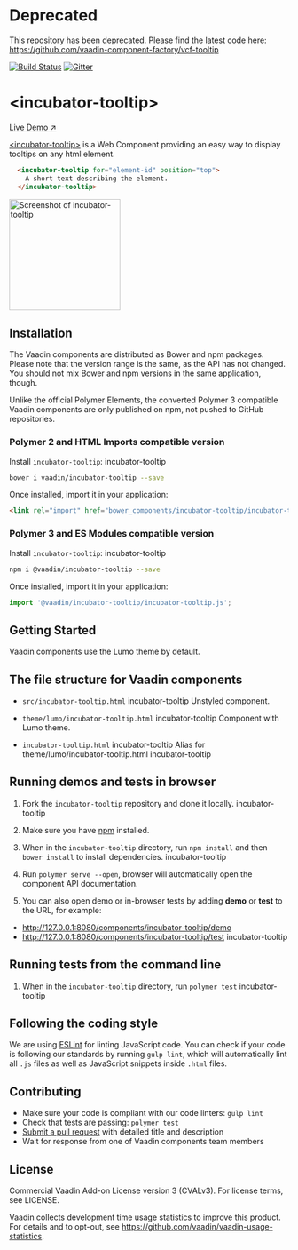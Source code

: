 # Deprecated 
This repository has been deprecated. Please find the latest code here: 
https://github.com/vaadin-component-factory/vcf-tooltip

[![Build Status](https://travis-ci.org/vaadin/incubator-tooltip.svg?branch=master)](https://travis-ci.org/vaadin/incubator-tooltip)
[![Gitter](https://badges.gitter.im/Join%20Chat.svg)](https://gitter.im/vaadin/web-components?utm_source=badge&utm_medium=badge&utm_campaign=pr-badge)

# &lt;incubator-tooltip&gt;

[Live Demo ↗](https://incubator.app.fi/incubator-tooltip-demo/)


[&lt;incubator-tooltip&gt;](https://vaadin.com/directory/component/vaadinincubator-tooltip) is a Web Component providing an easy way to display tooltips on any html element.

```html
  <incubator-tooltip for="element-id" position="top">
    A short text describing the element.
  </incubator-tooltip>
```

[<img src="https://raw.githubusercontent.com/vaadin/incubator-tooltip/master/screenshot.png" width="200" alt="Screenshot of incubator-tooltip">](https://vaadin.com/components/incubator-tooltip)

## Installation

The Vaadin components are distributed as Bower and npm packages.
Please note that the version range is the same, as the API has not changed.
You should not mix Bower and npm versions in the same application, though.

Unlike the official Polymer Elements, the converted Polymer 3 compatible Vaadin components
are only published on npm, not pushed to GitHub repositories.

### Polymer 2 and HTML Imports compatible version

Install `incubator-tooltip`:
incubator-tooltip
```sh
bower i vaadin/incubator-tooltip --save
```

Once installed, import it in your application:

```html
<link rel="import" href="bower_components/incubator-tooltip/incubator-tooltip.html">
```
### Polymer 3 and ES Modules compatible version


Install `incubator-tooltip`:
incubator-tooltip
```sh
npm i @vaadin/incubator-tooltip --save
```

Once installed, import it in your application:

```js
import '@vaadin/incubator-tooltip/incubator-tooltip.js';
```

## Getting Started

Vaadin components use the Lumo theme by default.

## The file structure for Vaadin components

- `src/incubator-tooltip.html`
incubator-tooltip
  Unstyled component.

- `theme/lumo/incubator-tooltip.html`
incubator-tooltip
  Component with Lumo theme.

- `incubator-tooltip.html`
incubator-tooltip
  Alias for theme/lumo/incubator-tooltip.html
incubator-tooltip

## Running demos and tests in browser

1. Fork the `incubator-tooltip` repository and clone it locally.
incubator-tooltip
1. Make sure you have [npm](https://www.npmjs.com/) installed.

1. When in the `incubator-tooltip` directory, run `npm install` and then `bower install` to install dependencies.
incubator-tooltip
1. Run `polymer serve --open`, browser will automatically open the component API documentation.

1. You can also open demo or in-browser tests by adding **demo** or **test** to the URL, for example:

  - http://127.0.0.1:8080/components/incubator-tooltip/demo
  - http://127.0.0.1:8080/components/incubator-tooltip/test
incubator-tooltip

## Running tests from the command line

1. When in the `incubator-tooltip` directory, run `polymer test`
incubator-tooltip

## Following the coding style

We are using [ESLint](http://eslint.org/) for linting JavaScript code. You can check if your code is following our standards by running `gulp lint`, which will automatically lint all `.js` files as well as JavaScript snippets inside `.html` files.


## Contributing

  - Make sure your code is compliant with our code linters: `gulp lint`
  - Check that tests are passing: `polymer test`
  - [Submit a pull request](https://www.digitalocean.com/community/tutorials/how-to-create-a-pull-request-on-github) with detailed title and description
  - Wait for response from one of Vaadin components team members


## License

Commercial Vaadin Add-on License version 3 (CVALv3). For license terms, see LICENSE.

Vaadin collects development time usage statistics to improve this product. For details and to opt-out, see https://github.com/vaadin/vaadin-usage-statistics.
